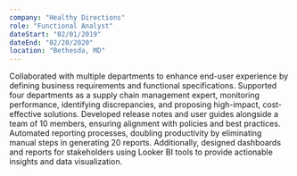 ```yaml
---
company: "Healthy Directions"
role: "Functional Analyst"
dateStart: "02/01/2019"
dateEnd: "02/20/2020"
location: "Bethesda, MD"
---
```

Collaborated with multiple departments to enhance end-user experience by defining business requirements and functional specifications. Supported four departments as a supply chain management expert, monitoring performance, identifying discrepancies, and proposing high-impact, cost-effective solutions. Developed release notes and user guides alongside a team of 10 members, ensuring alignment with policies and best practices. Automated reporting processes, doubling productivity by eliminating manual steps in generating 20 reports. Additionally, designed dashboards and reports for stakeholders using Looker BI tools to provide actionable insights and data visualization.